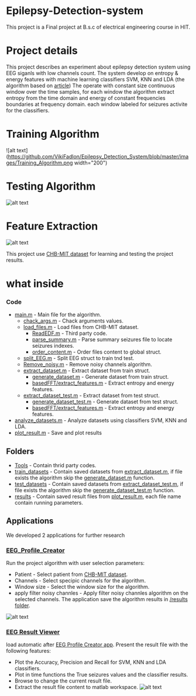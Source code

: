 # Epilepsy-Detection-system 
This project is a Final project at B.s.c of electrical engineering course in HIT.

# Project details
This project describes an experiment about epilepsy detection system using EEG siganls with low channels count.
The system develop on entropy & energy features with machine learning classifiers SVM, KNN and LDA (the algorithm based on [article](https://www.ncbi.nlm.nih.gov/pmc/articles/PMC6147694/))
The operate with constant size continuous window over the time samples, for each window the algorithm extract entropy from the time domain and energy of constant frequencies boundaries at frequency domain. each window labeled for seizures activite for the classifiers.    

# Training Algorithm
![alt text](https://github.com/VikiFadlon/Epilepsy_Detection_System/blob/master/images/Training_Algorithm.png width="200")

# Testing Algorithm
![alt text](https://github.com/VikiFadlon/Epilepsy_Detection_System/blob/master/images/Testing_Algorithm.png)

# Feature Extraction
![alt text](https://github.com/VikiFadlon/Epilepsy_Detection_System/blob/master/images/feature_extraction_algorithm.png)

This project use [CHB-MIT dataset](https://physionet.org/content/chbmit/1.0.0/chb01/#files-panel) for learning and testing the project results.

# what inside 
### Code ### 
* [main.m](https://github.com/VikiFadlon/Epilepsy_Detection_System/blob/master/main.m) - Main file for the algorithm.
  * [chack_args.m](https://github.com/VikiFadlon/Epilepsy_Detection_System/blob/master/chack_args.m) - Chack arguments values.
  * [load_files.m](https://github.com/VikiFadlon/Epilepsy_Detection_System/blob/master/load_files.m) - Load files from CHB-MIT dataset.
    * [ReadEDF.m](https://www.mathworks.com/matlabcentral/fileexchange/38641-reading-and-saving-of-data-in-the-edf) - Third party code.
    * [parse_summary.m](https://github.com/VikiFadlon/Epilepsy_Detection_System/blob/master/parse_summary.m) - Parse summary seizures file to locate seizures indexes.
    * [order_content.m](https://github.com/VikiFadlon/Epilepsy_Detection_System/blob/master/order_content.m) - Order files content to global struct.
  * [split_EEG.m](https://github.com/VikiFadlon/Epilepsy_Detection_System/blob/master/split_EEG.m) - Split EEG struct to train tnd test.
  * [Remove_noisy.m](https://github.com/VikiFadlon/Epilepsy_Detection_System/blob/master/Remove_noisy.m) - Remove noisy channels algorithm.
  * [extract_dataset.m](https://github.com/VikiFadlon/Epilepsy_Detection_System/blob/master/extract_dataset.m) - Extract dataset from train struct.
    * [generate_dataset.m](https://github.com/VikiFadlon/Epilepsy_Detection_System/blob/master/generate_dataset.m) - Generate dataset from train struct.
    * [basedFFT/extract_features.m](https://github.com/VikiFadlon/Epilepsy_Detection_System/blob/master/basedFFT/extract_features.m) - Extract entropy and energy features.
  * [extract_dataset_test.m](https://github.com/VikiFadlon/Epilepsy_Detection_System/blob/master/extract_dataset_test.m) - Extract dataset from test struct.
    * [generate_dataset_test.m](https://github.com/VikiFadlon/Epilepsy_Detection_System/blob/master/generate_dataset_test.m) - Generate dataset from test struct.
    * [basedFFT/extract_features.m](https://github.com/VikiFadlon/Epilepsy_Detection_System/blob/master/basedFFT/extract_features.m) - Extract entropy and energy features.
 * [analyze_datasets.m](https://github.com/VikiFadlon/Epilepsy_Detection_System/blob/master/analyze_datasets.m) - Analyze datasets using classifiers SVM, KNN and LDA.
 * [plot_result.m](https://github.com/VikiFadlon/Epilepsy_Detection_System/blob/master/plot_result.m) - Save and plot results

## Folders ##
* [Tools](https://github.com/VikiFadlon/Epilepsy_Detection_System/tree/master/tools) - Contain thrid party codes.
* [train_datasets](https://github.com/VikiFadlon/Epilepsy_Detection_System/tree/master/train_datasets) - Contain saved datasets from [extract_dataset.m](https://github.com/VikiFadlon/Epilepsy_Detection_System/blob/master/extract_dataset.m), if file exists the algorithm skip the [generate_dataset.m](https://github.com/VikiFadlon/Epilepsy_Detection_System/blob/master/generate_dataset.m) function.
* [test_datasets](https://github.com/VikiFadlon/Epilepsy_Detection_System/tree/master/test_datasets) - Contain saved datasets from [extract_dataset_test.m](https://github.com/VikiFadlon/Epilepsy_Detection_System/blob/master/extract_dataset_test.m), if file exists the algorithm skip the [generate_dataset_test.m](https://github.com/VikiFadlon/Epilepsy_Detection_System/blob/master/generate_dataset_test.m) function.
* [results](https://github.com/VikiFadlon/Epilepsy_Detection_System/tree/master/results) - Contain saved result files from [plot_result.m](https://github.com/VikiFadlon/Epilepsy_Detection_System/blob/master/plot_result.m), each file name contain running parameters.

## Applications ##
We developed 2 applications for further research

### [EEG_Profile_Creator](https://github.com/VikiFadlon/Epilepsy_Detection_System/blob/master/EEG_Profile_Creator.mlapp) ###
Run the project algorithm with user selection parameters:
* Patient - Select patient from [CHB-MIT dataset](https://physionet.org/content/chbmit/1.0.0/chb01/#files-panel).
* Channels - Select specipic channels for the algorithm.
* Window size - Select the window size for the algorithm.
* apply filter noisy channles - Apply filter noisy channles algorithm on the selected channels.
The application save the algorithm results in [/results folder](https://github.com/VikiFadlon/Epilepsy_Detection_System/tree/master/results).

![alt text](https://github.com/VikiFadlon/Epilepsy_Detection_System/blob/master/images/EEG_Profile_Creator.PNG)

### [EEG Result Viewer](https://github.com/VikiFadlon/Epilepsy_Detection_System/blob/master/EEG_Profile_Creator.mlapp) ###
load automatic after [EEG Profile Creator app](https://github.com/VikiFadlon/Epilepsy_Detection_System/blob/master/EEG_Profile_Creator.mlapp). Present the result file with the following features:
* Plot the Accuracy, Precision and Recall for SVM, KNN and LDA classifiers.
* Plot in time functions the True seizures values and the classifier results.
* Browse to change the current result file.
* Extract the result file content to matlab workspace.
![alt text](https://github.com/VikiFadlon/Epilepsy_Detection_System/blob/master/images/EEG_Result_Viewer.PNG)


